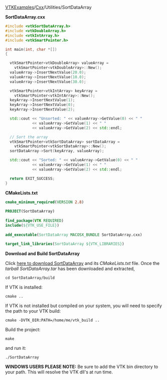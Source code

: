 [VTKExamples](/home/)/[Cxx](/Cxx)/Utilities/SortDataArray

**SortDataArray.cxx**
```c++
#include <vtkSortDataArray.h>
#include <vtkDoubleArray.h>
#include <vtkIntArray.h>
#include <vtkSmartPointer.h>

int main(int, char *[])
{

  vtkSmartPointer<vtkDoubleArray> valueArray =
    vtkSmartPointer<vtkDoubleArray>::New();
  valueArray->InsertNextValue(20.0);
  valueArray->InsertNextValue(10.0);
  valueArray->InsertNextValue(30.0);

  vtkSmartPointer<vtkIntArray> keyArray =
    vtkSmartPointer<vtkIntArray>::New();
  keyArray->InsertNextValue(1);
  keyArray->InsertNextValue(0);
  keyArray->InsertNextValue(2);

  std::cout << "Unsorted: " << valueArray->GetValue(0) << " "
            << valueArray->GetValue(1) << " "
            << valueArray->GetValue(2) << std::endl;

  // Sort the array
  vtkSmartPointer<vtkSortDataArray> sortDataArray =
    vtkSmartPointer<vtkSortDataArray>::New();
  sortDataArray->Sort(keyArray, valueArray);

  std::cout << "Sorted: " << valueArray->GetValue(0) << " "
            << valueArray->GetValue(1) << " "
            << valueArray->GetValue(2) << std::endl;

  return EXIT_SUCCESS;
}
```
**CMakeLists.txt**
```cmake
cmake_minimum_required(VERSION 2.8)
 
PROJECT(SortDataArray)
 
find_package(VTK REQUIRED)
include(${VTK_USE_FILE})
 
add_executable(SortDataArray MACOSX_BUNDLE SortDataArray.cxx)
 
target_link_libraries(SortDataArray ${VTK_LIBRARIES})
```

**Download and Build SortDataArray**

Click [here to download SortDataArray](https://github.com/lorensen/VTKWikiExamplesTarballs/raw/master/SortDataArray.tar) and its *CMakeLists.txt* file.
Once the *tarball SortDataArray.tar* has been downloaded and extracted,
```
cd SortDataArray/build 
```
If VTK is installed:
```
cmake ..
```
If VTK is not installed but compiled on your system, you will need to specify the path to your VTK build:
```
cmake -DVTK_DIR:PATH=/home/me/vtk_build ..
```
Build the project:
```
make
```
and run it:
```
./SortDataArray
```
**WINDOWS USERS PLEASE NOTE:** Be sure to add the VTK bin directory to your path. This will resolve the VTK dll's at run time.

